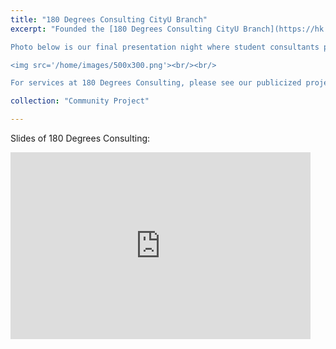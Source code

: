 ```yaml
---
title: "180 Degrees Consulting CityU Branch"
excerpt: "Founded the [180 Degrees Consulting CityU Branch](https://hk.linkedin.com/company/180dc-cityu) after my academic exchange to Copenhagen with the hope of generating social impact in Hong Kong.<br/><br/> 

Photo below is our final presentation night where student consultants present their projects to their mentors and non-profit clients.<br/><br/>

<img src='/home/images/500x300.png'><br/><br/>

For services at 180 Degrees Consulting, please see our publicized project [here](https://drive.google.com/file/d/1-DkGAV8TzFDyAm4MAERJs18cmmhpO1YH/view?usp=sharing)." 

collection: "Community Project"

---
```



Slides of 180 Degrees Consulting:<br/>

<iframe src="https://docs.google.com/presentation/d/e/2PACX-1vR0B5POozzffR3TaIzRjESlCxq3t6hqLPHqbmZeqdU6BoMC0mjhkESFkOtgMPIW9w/embed?start=false&loop=true&delayms=3000" frameborder="0" width="480" height="299" allowfullscreen="true" mozallowfullscreen="true" webkitallowfullscreen="true"></iframe>



